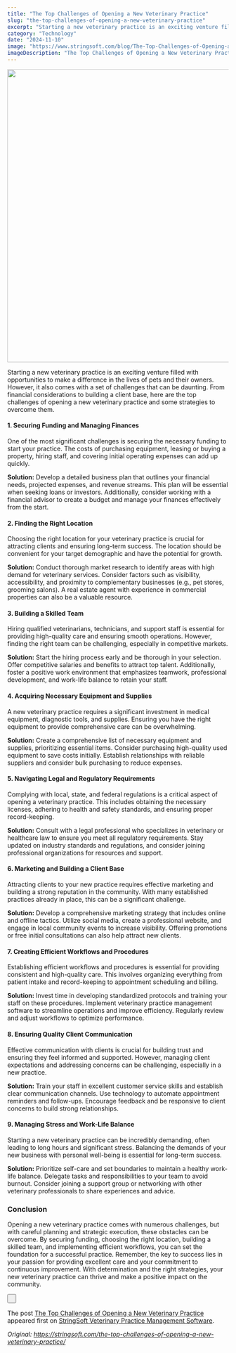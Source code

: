 ```yaml
---
title: "The Top Challenges of Opening a New Veterinary Practice"
slug: "the-top-challenges-of-opening-a-new-veterinary-practice"
excerpt: "Starting a new veterinary practice is an exciting venture filled with opportunities to make a difference in the lives of pets and their owners. However, it also comes with a set of challenges that …"
category: "Technology"
date: "2024-11-10"
image: "https://www.stringsoft.com/blog/The-Top-Challenges-of-Opening-a-New-Veterinary-Practice.jpg"
imageDescription: "The Top Challenges of Opening a New Veterinary Practice"
---
```


<div class="flex flex-grow flex-col max-w-full">
<div class="min-h-[20px] text-message flex w-full flex-col items-end gap-2 whitespace-pre-wrap break-words [.text-message+&amp;]:mt-5 overflow-x-auto" dir="auto">
<div class="flex w-full flex-col gap-1 empty:hidden first:pt-[3px]">
<div class="markdown prose w-full break-words dark:prose-invert light">
<p><img alt="" class=" wp-image-430 aligncenter" height="667" src="https://www.stringsoft.com/blog/The-Top-Challenges-of-Opening-a-New-Veterinary-Practice.jpg" width="1000" /></p>
<p>Starting a new veterinary practice is an exciting venture filled with opportunities to make a difference in the lives of pets and their owners. However, it also comes with a set of challenges that can be daunting. From financial considerations to building a client base, here are the top challenges of opening a new veterinary practice and some strategies to overcome them.</p>
<h4>1. <strong>Securing Funding and Managing Finances</strong></h4>
<p>One of the most significant challenges is securing the necessary funding to start your practice. The costs of purchasing equipment, leasing or buying a property, hiring staff, and covering initial operating expenses can add up quickly.</p>
<p><strong>Solution:</strong> Develop a detailed business plan that outlines your financial needs, projected expenses, and revenue streams. This plan will be essential when seeking loans or investors. Additionally, consider working with a financial advisor to create a budget and manage your finances effectively from the start.</p>
<h4>2. <strong>Finding the Right Location</strong></h4>
<p>Choosing the right location for your veterinary practice is crucial for attracting clients and ensuring long-term success. The location should be convenient for your target demographic and have the potential for growth.</p>
<p><strong>Solution:</strong> Conduct thorough market research to identify areas with high demand for veterinary services. Consider factors such as visibility, accessibility, and proximity to complementary businesses (e.g., pet stores, grooming salons). A real estate agent with experience in commercial properties can also be a valuable resource.</p>
<h4>3. <strong>Building a Skilled Team</strong></h4>
<p>Hiring qualified veterinarians, technicians, and support staff is essential for providing high-quality care and ensuring smooth operations. However, finding the right team can be challenging, especially in competitive markets.</p>
<p><strong>Solution:</strong> Start the hiring process early and be thorough in your selection. Offer competitive salaries and benefits to attract top talent. Additionally, foster a positive work environment that emphasizes teamwork, professional development, and work-life balance to retain your staff.</p>
<h4>4. <strong>Acquiring Necessary Equipment and Supplies</strong></h4>
<p>A new veterinary practice requires a significant investment in medical equipment, diagnostic tools, and supplies. Ensuring you have the right equipment to provide comprehensive care can be overwhelming.</p>
<p><strong>Solution:</strong> Create a comprehensive list of necessary equipment and supplies, prioritizing essential items. Consider purchasing high-quality used equipment to save costs initially. Establish relationships with reliable suppliers and consider bulk purchasing to reduce expenses.</p>
<h4>5. <strong>Navigating Legal and Regulatory Requirements</strong></h4>
<p>Complying with local, state, and federal regulations is a critical aspect of opening a veterinary practice. This includes obtaining the necessary licenses, adhering to health and safety standards, and ensuring proper record-keeping.</p>
<p><strong>Solution:</strong> Consult with a legal professional who specializes in veterinary or healthcare law to ensure you meet all regulatory requirements. Stay updated on industry standards and regulations, and consider joining professional organizations for resources and support.</p>
<h4>6. <strong>Marketing and Building a Client Base</strong></h4>
<p>Attracting clients to your new practice requires effective marketing and building a strong reputation in the community. With many established practices already in place, this can be a significant challenge.</p>
<p><strong>Solution:</strong> Develop a comprehensive marketing strategy that includes online and offline tactics. Utilize social media, create a professional website, and engage in local community events to increase visibility. Offering promotions or free initial consultations can also help attract new clients.</p>
<h4>7. <strong>Creating Efficient Workflows and Procedures</strong></h4>
<p>Establishing efficient workflows and procedures is essential for providing consistent and high-quality care. This involves organizing everything from patient intake and record-keeping to appointment scheduling and billing.</p>
<p><strong>Solution:</strong> Invest time in developing standardized protocols and training your staff on these procedures. Implement veterinary practice management software to streamline operations and improve efficiency. Regularly review and adjust workflows to optimize performance.</p>
<h4>8. <strong>Ensuring Quality Client Communication</strong></h4>
<p>Effective communication with clients is crucial for building trust and ensuring they feel informed and supported. However, managing client expectations and addressing concerns can be challenging, especially in a new practice.</p>
<p><strong>Solution:</strong> Train your staff in excellent customer service skills and establish clear communication channels. Use technology to automate appointment reminders and follow-ups. Encourage feedback and be responsive to client concerns to build strong relationships.</p>
<h4>9. <strong>Managing Stress and Work-Life Balance</strong></h4>
<p>Starting a new veterinary practice can be incredibly demanding, often leading to long hours and significant stress. Balancing the demands of your new business with personal well-being is essential for long-term success.</p>
<p><strong>Solution:</strong> Prioritize self-care and set boundaries to maintain a healthy work-life balance. Delegate tasks and responsibilities to your team to avoid burnout. Consider joining a support group or networking with other veterinary professionals to share experiences and advice.</p>
<h3>Conclusion</h3>
<p>Opening a new veterinary practice comes with numerous challenges, but with careful planning and strategic execution, these obstacles can be overcome. By securing funding, choosing the right location, building a skilled team, and implementing efficient workflows, you can set the foundation for a successful practice. Remember, the key to success lies in your passion for providing excellent care and your commitment to continuous improvement. With determination and the right strategies, your new veterinary practice can thrive and make a positive impact on the community.</p>
</div>
</div>
</div>
</div>
<div class="mt-1 flex gap-3 empty:hidden ml-3">
<div class="items-center justify-start rounded-xl p-1 flex">
<div class="flex items-center"><button class="rounded-lg text-token-text-secondary hover:bg-token-main-surface-secondary"> </button></div>
</div>
</div>
<p>The post <a href="https://stringsoft.com/the-top-challenges-of-opening-a-new-veterinary-practice/">The Top Challenges of Opening a New Veterinary Practice</a> appeared first on <a href="https://stringsoft.com">StringSoft Veterinary Practice Management Software</a>.</p>

*Original: https://stringsoft.com/the-top-challenges-of-opening-a-new-veterinary-practice/*
